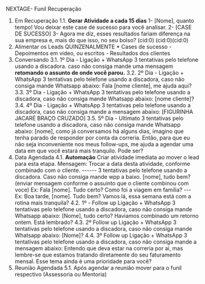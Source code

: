NEXTAGE- Funil Recuperação
1. Em Recuperação
1.1. **Gerar Atividade a cada 15 dias** 1- [Nome], quanto tempo! Vou deixar este case de sucesso
para você analisar. 2- [CASE DE SUCESSO] 3- Agora me diz, esses resultados fariam diferença na
sua empresa e, mais do que isso, no seu bolso? (cid:0) (cid:0)(cid:0)
2. Alimentar os Leads QUINZENALMENTE * Cases de sucesso - Depoimentos em
video, ou escritos - Resultados dos clientes
3. Conversando
3.1. 1º Dia - Ligação + WhatsApp 3 tentativas pelo telefone usando a discadora. caso não consiga
mande uma mensagem **retomando o assunto de onde você parou.**
3.2. 2º Dia - Ligação + WhatsApp 3 tentativas pelo telefone usando a discadora, caso não consiga
mande Whatsapp abaixo: Fala [nome cliente], me ajuda aqui?
3.3. 3º Dia - Ligação + WhatsApp 3 tentativas pelo telefone usando a discadora, caso não consiga
mande Whatsapp abaixo: [nome cliente]?
3.4. 4º Dia - Ligação + WhatsApp 3 tentativas pelo telefone usando a discadora, caso não consiga
mande a mensagem abaixo: [FIGURINHA JACARÉ BRAÇO CRUZADO]
3.5. 5º Dia - Ultimato 3 tentativas pelo telefone usando a discadora, caso não consiga mande
Whatsapp abaixo: [nome], como já conversamos há alguns dias, imagino que tenha parado de
responder por conta da correria. Então, para que eu não seja inconveniente nos meus follow-ups, me
ajuda a agendar uma data em que você estará mais tranquilo. Pode ser?
4. Data Agendada
4.1. **Automação** Criar atividade imediata ao mover o lead para esta etapa. Mensagem: Trocar a
data desta atividade, conforme combinado com o cliente. ------ 3 tentativas pelo telefone usando a
discadora. Caso não consiga mande wpp a baixo. [nome], tudo bem? (enviar mensagem conforme o
assuinto que o cliente combinou com voce) Ex: Fala [nome]. Tudo certo? Como foi a viagem em
família? --- Ex: Boa tarde, [nome]. Tudo bem? Vamos lá, essa semana está com a rotina mais
tranquila?
4.2. 1º - Follow up Ligação + WhatsApp 3 tentativas pelo telefone usando a discadora, caso não
consiga mande Whatsapp abaixo: [Nome], tudo certo? Haviamos combinado um retorno ontem. Está
lembrado?
4.3. 2º Follow up Ligação + WhatsApp 3 tentativas pelo telefone usando a discadora, caso não
consiga mande Whatsapp abaixo: [Nome]?
4.4. 3º Follow up Ligação + WhatsApp 3 tentativas pelo telefone usando a discadora, caso não
consiga mande a mensagem abaixo: Entendo que deva estar na correria por ai, mas lembre-se que
estamos tratando diretamente do seu faturamento mensal. Esse tema ainda é uma prioridade para
você?
5. Reunião Agendada
5.1. Após agendar a reunião mover para o funil respectivo (Assessoria ou Mentoria)